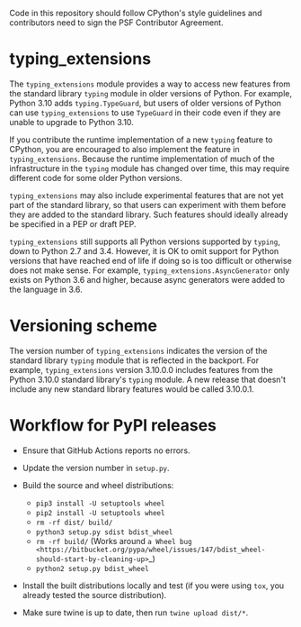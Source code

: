 Code in this repository should follow CPython's style guidelines and
contributors need to sign the PSF Contributor Agreement.

# typing_extensions

The `typing_extensions` module provides a way to access new features from the standard
library `typing` module in older versions of Python. For example, Python 3.10 adds
`typing.TypeGuard`, but users of older versions of Python can use `typing_extensions` to
use `TypeGuard` in their code even if they are unable to upgrade to Python 3.10.

If you contribute the runtime implementation of a new `typing` feature to CPython, you
are encouraged to also implement the feature in `typing_extensions`. Because the runtime
implementation of much of the infrastructure in the `typing` module has changed over
time, this may require different code for some older Python versions.

`typing_extensions` may also include experimental features that are not yet part of the
standard library, so that users can experiment with them before they are added to the
standard library. Such features should ideally already be specified in a PEP or draft
PEP.

`typing_extensions` still supports all Python versions supported by `typing`, down to
Python 2.7 and 3.4. However, it is OK to omit support for Python versions that have
reached end of life if doing so is too difficult or otherwise does not make sense. For
example, `typing_extensions.AsyncGenerator` only exists on Python 3.6 and higher,
because async generators were added to the language in 3.6.

# Versioning scheme

The version number of `typing_extensions` indicates the version of the standard library `typing`
module that is reflected in the backport. For example, `typing_extensions` version
3.10.0.0 includes features from the Python 3.10.0 standard library's `typing` module. A
new release that doesn't include any new standard library features would be called
3.10.0.1.

# Workflow for PyPI releases

- Ensure that GitHub Actions reports no errors.

- Update the version number in `setup.py`.

- Build the source and wheel distributions:

  - `pip3 install -U setuptools wheel`
  - `pip2 install -U setuptools wheel`
  - `rm -rf dist/ build/`
  - `python3 setup.py sdist bdist_wheel`
  - `rm -rf build/` (Works around
    `a Wheel bug <https://bitbucket.org/pypa/wheel/issues/147/bdist_wheel-should-start-by-cleaning-up>`\_)
  - `python2 setup.py bdist_wheel`

- Install the built distributions locally and test (if you were using `tox`, you already
  tested the source distribution).

- Make sure twine is up to date, then run `twine upload dist/*`.
